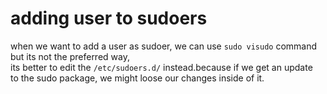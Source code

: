 # adding user to sudoers
when we want to add a user as sudoer, we can use `sudo visudo` command but its not the preferred way,  
its better to edit the `/etc/sudoers.d/` instead.because if we get an update  
to the sudo package, we might loose our changes inside of it.
